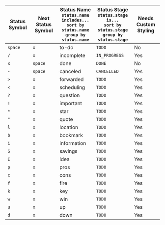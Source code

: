 <!-- placeholder to force blank line before included text -->

| Status Symbol | Next Status Symbol | Status Name<br>`status.name includes...`<br>`sort by status.name`<br>`group by status.name` | Status Stage<br>`status.stage is...`<br>`sort by status.stage`<br>`group by status.stage` | Needs Custom Styling |
| ----- | ----- | ----- | ----- | ----- |
| `space` | `x` | to-do | `TODO` | No |
| `/` | `x` | incomplete | `IN_PROGRESS` | Yes |
| `x` | `space` | done | `DONE` | No |
| `-` | `space` | canceled | `CANCELLED` | Yes |
| `>` | `x` | forwarded | `TODO` | Yes |
| `<` | `x` | scheduling | `TODO` | Yes |
| `?` | `x` | question | `TODO` | Yes |
| `!` | `x` | important | `TODO` | Yes |
| `*` | `x` | star | `TODO` | Yes |
| `"` | `x` | quote | `TODO` | Yes |
| `l` | `x` | location | `TODO` | Yes |
| `b` | `x` | bookmark | `TODO` | Yes |
| `i` | `x` | information | `TODO` | Yes |
| `S` | `x` | savings | `TODO` | Yes |
| `I` | `x` | idea | `TODO` | Yes |
| `p` | `x` | pros | `TODO` | Yes |
| `c` | `x` | cons | `TODO` | Yes |
| `f` | `x` | fire | `TODO` | Yes |
| `k` | `x` | key | `TODO` | Yes |
| `w` | `x` | win | `TODO` | Yes |
| `u` | `x` | up | `TODO` | Yes |
| `d` | `x` | down | `TODO` | Yes |


<!-- placeholder to force blank line after included text -->
